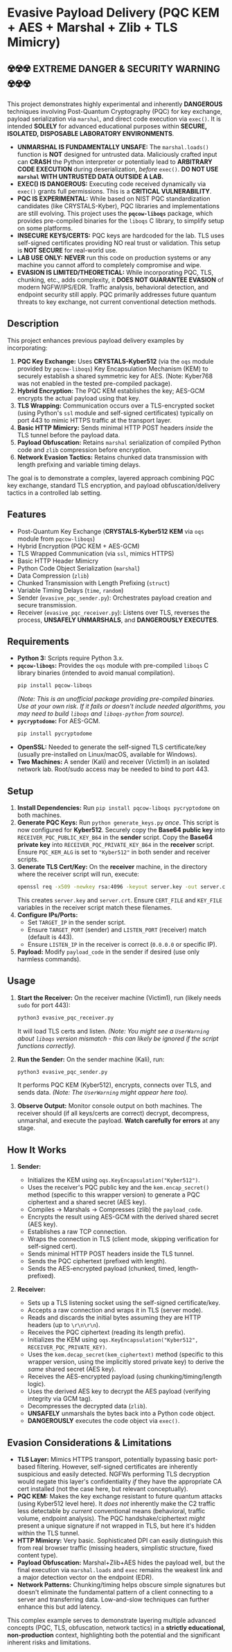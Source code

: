 # Evasive Payload Delivery (PQC KEM + AES + Marshal + Zlib + TLS Mimicry)

## ☢️☢️☢️ EXTREME DANGER & SECURITY WARNING ☢️☢️☢️

This project demonstrates highly experimental and inherently **DANGEROUS** techniques involving Post-Quantum Cryptography (PQC) for key exchange, payload serialization via `marshal`, and direct code execution via `exec()`. It is intended **SOLELY** for advanced educational purposes within **SECURE, ISOLATED, DISPOSABLE LABORATORY ENVIRONMENTS**.

* **UNMARSHAL IS FUNDAMENTALLY UNSAFE:** The `marshal.loads()` function is **NOT** designed for untrusted data. Maliciously crafted input can **CRASH** the Python interpreter or potentially lead to **ARBITRARY CODE EXECUTION** during deserialization, *before* `exec()`. **DO NOT USE `marshal` WITH UNTRUSTED DATA OUTSIDE A LAB.**
* **EXEC() IS DANGEROUS:** Executing code received dynamically via `exec()` grants full permissions. This is a **CRITICAL VULNERABILITY**.
* **PQC IS EXPERIMENTAL:** While based on NIST PQC standardization candidates (like CRYSTALS-Kyber), PQC libraries and implementations are still evolving. This project uses the **`pqcow-liboqs`** package, which provides pre-compiled binaries for the `liboqs` C library, to simplify setup on some platforms.
* **INSECURE KEYS/CERTS:** PQC keys are hardcoded for the lab. TLS uses self-signed certificates providing NO real trust or validation. This setup is **NOT SECURE** for real-world use.
* **LAB USE ONLY:** **NEVER** run this code on production systems or any machine you cannot afford to completely compromise and wipe.
* **EVASION IS LIMITED/THEORETICAL:** While incorporating PQC, TLS, chunking, etc., adds complexity, it **DOES NOT GUARANTEE EVASION** of modern NGFW/IPS/EDR. Traffic analysis, behavioral detection, and endpoint security still apply. PQC primarily addresses future quantum threats to key exchange, not current conventional detection methods.

## Description

This project enhances previous payload delivery examples by incorporating:

1.  **PQC Key Exchange:** Uses **CRYSTALS-Kyber512** (via the `oqs` module provided by `pqcow-liboqs`) Key Encapsulation Mechanism (KEM) to securely establish a shared symmetric key for AES. (Note: Kyber768 was not enabled in the tested pre-compiled package).
2.  **Hybrid Encryption:** The PQC KEM establishes the key; AES-GCM encrypts the actual payload using that key.
3.  **TLS Wrapping:** Communication occurs over a TLS-encrypted socket (using Python's `ssl` module and self-signed certificates) typically on port 443 to mimic HTTPS traffic at the transport layer.
4.  **Basic HTTP Mimicry:** Sends minimal HTTP POST headers *inside* the TLS tunnel before the payload data.
5.  **Payload Obfuscation:** Retains `marshal` serialization of compiled Python code and `zlib` compression before encryption.
6.  **Network Evasion Tactics:** Retains chunked data transmission with length prefixing and variable timing delays.

The goal is to demonstrate a complex, layered approach combining PQC key exchange, standard TLS encryption, and payload obfuscation/delivery tactics in a controlled lab setting.

## Features

* Post-Quantum Key Exchange (**CRYSTALS-Kyber512 KEM** via `oqs` module from `pqcow-liboqs`)
* Hybrid Encryption (PQC KEM + AES-GCM)
* TLS Wrapped Communication (via `ssl`, mimics HTTPS)
* Basic HTTP Header Mimicry
* Python Code Object Serialization (`marshal`)
* Data Compression (`zlib`)
* Chunked Transmission with Length Prefixing (`struct`)
* Variable Timing Delays (`time`, `random`)
* Sender (`evasive_pqc_sender.py`): Orchestrates payload creation and secure transmission.
* Receiver (`evasive_pqc_receiver.py`): Listens over TLS, reverses the process, **UNSAFELY UNMARSHALS**, and **DANGEROUSLY EXECUTES**.

## Requirements

* **Python 3:** Scripts require Python 3.x.
* **`pqcow-liboqs`:** Provides the `oqs` module with pre-compiled `liboqs` C library binaries (intended to avoid manual compilation).
    ```bash
    pip install pqcow-liboqs
    ```
    *(Note: This is an unofficial package providing pre-compiled binaries. Use at your own risk. If it fails or doesn't include needed algorithms, you may need to build `liboqs` and `liboqs-python` from source).*
* **`pycryptodome`:** For AES-GCM.
    ```bash
    pip install pycryptodome
    ```
* **OpenSSL:** Needed to generate the self-signed TLS certificate/key (usually pre-installed on Linux/macOS, available for Windows).
* **Two Machines:** A sender (Kali) and receiver (Victim1) in an isolated network lab. Root/sudo access may be needed to bind to port 443.

## Setup

1.  **Install Dependencies:** Run `pip install pqcow-liboqs pycryptodome` on both machines.
2.  **Generate PQC Keys:** Run `python generate_keys.py` *once*. This script is now configured for **Kyber512**. Securely copy the **Base64 public key** into `RECEIVER_PQC_PUBLIC_KEY_B64` in the **sender** script. Copy the **Base64 private key** into `RECEIVER_PQC_PRIVATE_KEY_B64` in the **receiver** script. Ensure `PQC_KEM_ALG` is set to `"Kyber512"` in both sender and receiver scripts.
3.  **Generate TLS Cert/Key:** On the **receiver** machine, in the directory where the receiver script will run, execute:
    ```bash
    openssl req -x509 -newkey rsa:4096 -keyout server.key -out server.crt -sha256 -days 365 -nodes -subj "/CN=victim1.lab.local"
    ```
    This creates `server.key` and `server.crt`. Ensure `CERT_FILE` and `KEY_FILE` variables in the receiver script match these filenames.
4.  **Configure IPs/Ports:**
    * Set `TARGET_IP` in the sender script.
    * Ensure `TARGET_PORT` (sender) and `LISTEN_PORT` (receiver) match (default is 443).
    * Ensure `LISTEN_IP` in the receiver is correct (`0.0.0.0` or specific IP).
5.  **Payload:** Modify `payload_code` in the sender if desired (use only harmless commands).

## Usage

1.  **Start the Receiver:** On the receiver machine (Victim1), run (likely needs `sudo` for port 443):
    ```bash
    python3 evasive_pqc_receiver.py
    ```
    It will load TLS certs and listen. *(Note: You might see a `UserWarning` about `liboqs` version mismatch - this can likely be ignored if the script functions correctly).*

2.  **Run the Sender:** On the sender machine (Kali), run:
    ```bash
    python3 evasive_pqc_sender.py
    ```
    It performs PQC KEM (Kyber512), encrypts, connects over TLS, and sends data. *(Note: The `UserWarning` might appear here too).*

3.  **Observe Output:** Monitor console output on both machines. The receiver should (if all keys/certs are correct) decrypt, decompress, unmarshal, and execute the payload. **Watch carefully for errors** at any stage.

## How It Works

1.  **Sender:**
    * Initializes the KEM using `oqs.KeyEncapsulation("Kyber512")`.
    * Uses the receiver's PQC public key and the `kem.encap_secret()` method (specific to this wrapper version) to generate a PQC ciphertext and a shared secret (AES key).
    * Compiles -> Marshals -> Compresses (zlib) the `payload_code`.
    * Encrypts the result using AES-GCM with the derived shared secret (AES key).
    * Establishes a raw TCP connection.
    * Wraps the connection in TLS (client mode, skipping verification for self-signed cert).
    * Sends minimal HTTP POST headers inside the TLS tunnel.
    * Sends the PQC ciphertext (prefixed with length).
    * Sends the AES-encrypted payload (chunked, timed, length-prefixed).

2.  **Receiver:**
    * Sets up a TLS listening socket using the self-signed certificate/key.
    * Accepts a raw connection and wraps it in TLS (server mode).
    * Reads and discards the initial bytes assuming they are HTTP headers (up to `\r\n\r\n`).
    * Receives the PQC ciphertext (reading its length prefix).
    * Initializes the KEM using `oqs.KeyEncapsulation("Kyber512", RECEIVER_PQC_PRIVATE_KEY)`.
    * Uses the `kem.decap_secret(kem_ciphertext)` method (specific to this wrapper version, using the implicitly stored private key) to derive the *same* shared secret (AES key).
    * Receives the AES-encrypted payload (using chunking/timing/length logic).
    * Uses the derived AES key to decrypt the AES payload (verifying integrity via GCM tag).
    * Decompresses the decrypted data (`zlib`).
    * **UNSAFELY** unmarshals the bytes back into a Python code object.
    * **DANGEROUSLY** executes the code object via `exec()`.

## Evasion Considerations & Limitations

* **TLS Layer:** Mimics HTTPS transport, potentially bypassing basic port-based filtering. However, self-signed certificates are inherently suspicious and easily detected. NGFWs performing TLS decryption would negate this layer's confidentiality *if* they have the appropriate CA cert installed (not the case here, but relevant conceptually).
* **PQC KEM:** Makes the key exchange resistant to future quantum attacks (using Kyber512 level here). It *does not* inherently make the C2 traffic less detectable by *current* conventional means (behavioral, traffic volume, endpoint analysis). The PQC handshake/ciphertext *might* present a unique signature if not wrapped in TLS, but here it's hidden within the TLS tunnel.
* **HTTP Mimicry:** Very basic. Sophisticated DPI can easily distinguish this from real browser traffic (missing headers, simplistic structure, fixed content type).
* **Payload Obfuscation:** Marshal+Zlib+AES hides the payload well, but the final execution via `marshal.loads` and `exec` remains the weakest link and a major detection vector on the endpoint (EDR).
* **Network Patterns:** Chunking/timing helps obscure simple signatures but doesn't eliminate the fundamental pattern of a client connecting to a server and transferring data. Low-and-slow techniques can further enhance this but add latency.

This complex example serves to demonstrate layering multiple advanced concepts (PQC, TLS, obfuscation, network tactics) in a **strictly educational, non-production** context, highlighting both the potential and the significant inherent risks and limitations.